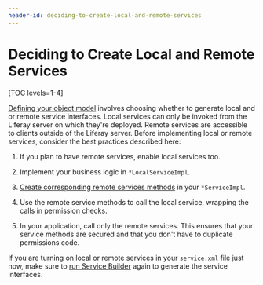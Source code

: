 ```yaml
---
header-id: deciding-to-create-local-and-remote-services
---
```


# Deciding to Create Local and Remote Services

[TOC levels=1-4]

[Defining your object model](/docs/7-2/appdev/-/knowledge_base/a/defining-an-object-relational-map-with-service-builder)
involves choosing whether to generate local and or remote service interfaces.
Local services can only be invoked from the Liferay server on which they're
deployed. Remote services are accessible to clients outside of the Liferay
server. Before implementing local or remote services, consider the best
practices described here:

1.  If you plan to have remote services, enable local services too.

2.  Implement your business logic in `*LocalServiceImpl`. 

3.  [Create corresponding remote services methods](/docs/7-2/appdev/-/knowledge_base/a/creating-remote-services)
    in your `*ServiceImpl`.

4.  Use the remote service methods to call the local service, wrapping the calls
    in permission checks. 

5.  In your application, call only the remote services. This ensures that
    your service methods are secured and that you don't have to duplicate
    permissions code.

If you are turning on local or remote services in your `service.xml` file just
now, make sure to
[run Service Builder](/docs/7-2/appdev/-/knowledge_base/a/running-service-builder)
again to generate the service interfaces. 
